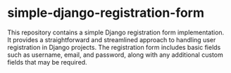 # simple-django-registration-form
This repository contains a simple Django registration form implementation. It provides a straightforward and streamlined approach to handling user registration in Django projects. The registration form includes basic fields such as username, email, and password, along with any additional custom fields that may be required.
